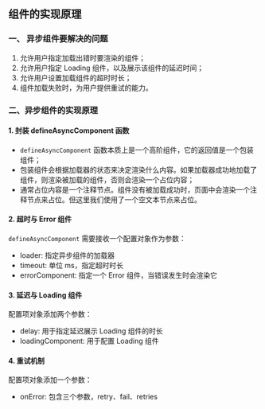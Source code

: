 ## 组件的实现原理

### 一、 异步组件要解决的问题

1. 允许用户指定加载出错时要渲染的组件；
2. 允许用户指定 Loading 组件，以及展示该组件的延迟时间；
3. 允许用户设置加载组件的超时时长；
4. 组件加载失败时，为用户提供重试的能力。

### 二、异步组件的实现原理

#### 1. 封装 defineAsyncComponent 函数

- `defineAsyncComponent` 函数本质上是一个高阶组件，它的返回值是一个包装组件；
- 包装组件会根据加载器的状态来决定渲染什么内容。如果加载器成功地加载了组件，则渲染被加载的组件，否则会渲染一个占位内容；
- 通常占位内容是一个注释节点。组件没有被加载成功时，页面中会渲染一个注释节点来占位。但这里我们使用了一个空文本节点来占位。

#### 2. 超时与 Error 组件

`defineAsyncComponent` 需要接收一个配置对象作为参数：

- loader: 指定异步组件的加载器
- timeout: 单位 ms，指定超时时长
- errorComponent: 指定一个 Error 组件，当错误发生时会渲染它

#### 3. 延迟与 Loading 组件

配置项对象添加两个参数：

- delay: 用于指定延迟展示 Loading 组件的时长
- loadingComponent: 用于配置 Loading 组件

#### 4. 重试机制

配置项对象添加一个参数：

- onError: 包含三个参数，retry、fail、retries
